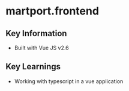 # martport.frontend

## Key Information

- Built with Vue JS v2.6

## Key Learnings

- Working with typescript in a vue application
